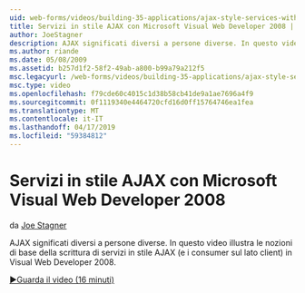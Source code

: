```yaml
---
uid: web-forms/videos/building-35-applications/ajax-style-services-with-microsoft-visual-web-developer-2008
title: Servizi in stile AJAX con Microsoft Visual Web Developer 2008 | Microsoft Docs
author: JoeStagner
description: AJAX significati diversi a persone diverse. In questo video illustra i fondamenti della scrittura di servizi in stile AJAX (e i consumer sul lato client) Visual sviluppare App Web....
ms.author: riande
ms.date: 05/08/2009
ms.assetid: b257d1f2-58f2-49ab-a800-b99a79a212f5
msc.legacyurl: /web-forms/videos/building-35-applications/ajax-style-services-with-microsoft-visual-web-developer-2008
msc.type: video
ms.openlocfilehash: f79cde60c4015c1d38b58cb41de9a1ae7696a4f9
ms.sourcegitcommit: 0f1119340e4464720cfd16d0ff15764746ea1fea
ms.translationtype: MT
ms.contentlocale: it-IT
ms.lasthandoff: 04/17/2019
ms.locfileid: "59384812"
---
```

# <a name="ajax-style-services-with-microsoft-visual-web-developer-2008"></a>Servizi in stile AJAX con Microsoft Visual Web Developer 2008

da [Joe Stagner](https://github.com/JoeStagner)

AJAX significati diversi a persone diverse. In questo video illustra le nozioni di base della scrittura di servizi in stile AJAX (e i consumer sul lato client) in Visual Web Developer 2008.

[&#9654;Guarda il video (16 minuti)](https://channel9.msdn.com/Blogs/ASP-NET-Site-Videos/ajax-style-services-with-microsoft-visual-web-developer-2008)
